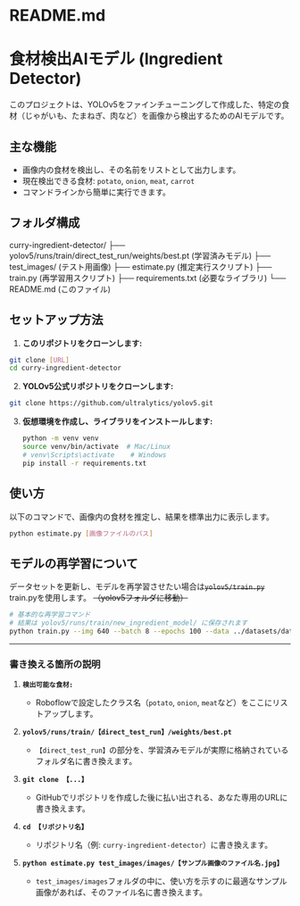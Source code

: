 # README.md

# 食材検出AIモデル (Ingredient Detector)

このプロジェクトは、YOLOv5をファインチューニングして作成した、特定の食材（じゃがいも、たまねぎ、肉など）を画像から検出するためのAIモデルです。

## 主な機能

- 画像内の食材を検出し、その名前をリストとして出力します。
- 現在検出できる食材: `potato`, `onion`, `meat`, `carrot`
- コマンドラインから簡単に実行できます。

## フォルダ構成
curry-ingredient-detector/
├── yolov5/runs/train/direct_test_run/weights/best.pt (学習済みモデル)
├── test_images/ (テスト用画像)
├── estimate.py (推定実行スクリプト)
├── train.py (再学習用スクリプト)
├── requirements.txt (必要なライブラリ)
└── README.md (このファイル)


## セットアップ方法

1.  **このリポジトリをクローンします:**
```bash
git clone [URL]
cd curry-ingredient-detector
```

2.  **YOLOv5公式リポジトリをクローンします:**
```bash
git clone https://github.com/ultralytics/yolov5.git
```

3.  **仮想環境を作成し、ライブラリをインストールします:**
    ```bash
    python -m venv venv
    source venv/bin/activate  # Mac/Linux
    # venv\Scripts\activate    # Windows
    pip install -r requirements.txt
    ```

## 使い方

以下のコマンドで、画像内の食材を推定し、結果を標準出力に表示します。

```bash
python estimate.py [画像ファイルのパス]
```

## モデルの再学習について

データセットを更新し、モデルを再学習させたい場合は~~`yolov5/train.py`~~ train.pyを使用します。
~~（yolov5フォルダに移動）~~
```bash
# 基本的な再学習コマンド
# 結果は yolov5/runs/train/new_ingredient_model/ に保存されます
python train.py --img 640 --batch 8 --epochs 100 --data ../datasets/data.yaml --weights yolov5s.pt --name new_ingredient_model
```

---

### 書き換える箇所の説明

1.  **`検出可能な食材:`**
    *   Roboflowで設定したクラス名（`potato`, `onion`, `meat`など）をここにリストアップします。

2.  **`yolov5/runs/train/【direct_test_run】/weights/best.pt`**
    *   `【direct_test_run】`の部分を、学習済みモデルが実際に格納されているフォルダ名に書き換えます。　

3.  **`git clone 【...】`**
    *   GitHubでリポジトリを作成した後に払い出される、あなた専用のURLに書き換えます。

4.  **`cd 【リポジトリ名】`**
    *   リポジトリ名（例: `curry-ingredient-detector`）に書き換えます。

5.  **`python estimate.py test_images/images/【サンプル画像のファイル名.jpg】`**
    *   `test_images/images`フォルダの中に、使い方を示すのに最適なサンプル画像があれば、そのファイル名に書き換えます。
